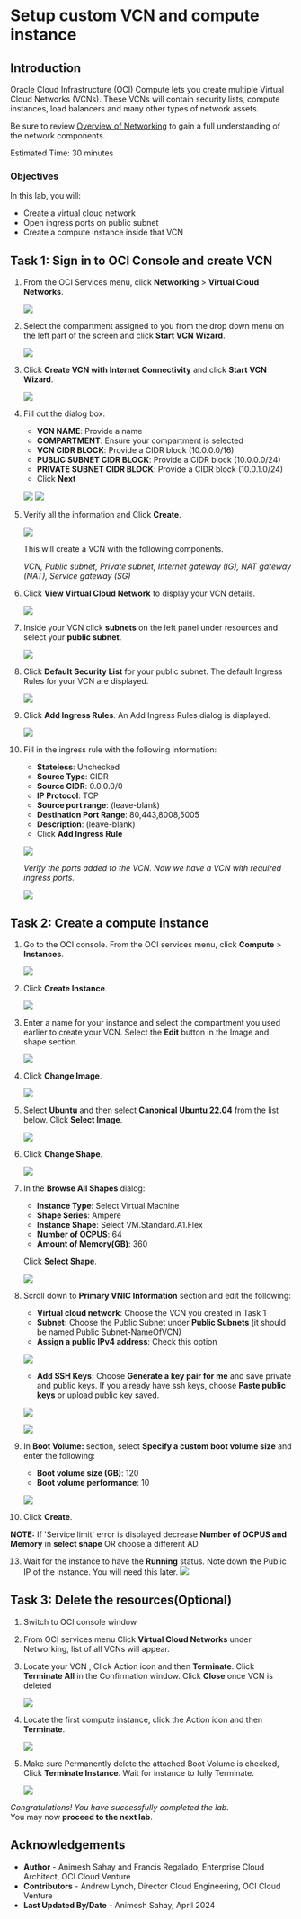# Setup custom VCN and compute instance

## Introduction

Oracle Cloud Infrastructure (OCI) Compute lets you create multiple Virtual Cloud Networks (VCNs). These VCNs will contain security lists, compute instances, load balancers and many other types of network assets.

Be sure to review [Overview of Networking](https://docs.cloud.oracle.com/iaas/Content/Network/Concepts/overview.htm) to gain a full understanding of the network components.

Estimated Time: 30 minutes

### Objectives
In this lab, you will:
- Create a virtual cloud network 
- Open ingress ports on public subnet
- Create a compute instance inside that VCN

## Task 1: Sign in to OCI Console and create VCN

1. From the OCI Services menu, click **Networking** > **Virtual Cloud Networks**. 

    ![](images/vcn.png " ")

2. Select the compartment assigned to you from the drop down menu on the left part of the screen and click **Start VCN Wizard**.

    ![](images/start_vcn_wizard.png " ")

3. Click **Create VCN with Internet Connectivity** and click **Start VCN Wizard**.

    ![](images/click_start_vcn_wizard.png " ")

4. Fill out the dialog box:

      - **VCN NAME**: Provide a name
      - **COMPARTMENT**: Ensure your compartment is selected
      - **VCN CIDR BLOCK**: Provide a CIDR block (10.0.0.0/16)
      - **PUBLIC SUBNET CIDR BLOCK**: Provide a CIDR block (10.0.0.0/24)
      - **PRIVATE SUBNET CIDR BLOCK**: Provide a CIDR block (10.0.1.0/24)
      - Click **Next**

    ![](images/custom_image_006.PNG " ")
    ![](images/custom_image_016.PNG " ")

5. Verify all the information and  Click **Create**.

    ![](images/create_vcn.png " ")

    This will create a VCN with the following components.

    *VCN, Public subnet, Private subnet, Internet gateway (IG), NAT gateway (NAT), Service gateway (SG)*

6. Click **View Virtual Cloud Network** to display your VCN details.

    ![](images/view_vcn.png " ")

7. Inside your VCN click **subnets** on the left panel under resources and select your **public subnet**.

    ![](images/custom_image_017.png " ")

8. Click **Default Security List** for your public subnet. The default Ingress Rules for your VCN are displayed.

    ![](images/custom_image_018.png " ")

9. Click **Add Ingress Rules**. An Add Ingress Rules dialog is displayed.

    ![](images/custom_image_019.png " ")

10. Fill in the ingress rule with the following information:
        
    - **Stateless**: Unchecked
    - **Source Type**: CIDR
    - **Source CIDR**: 0.0.0.0/0
    - **IP Protocol**: TCP
    - **Source port range**: (leave-blank)
    - **Destination Port Range**: 80,443,8008,5005
    - **Description**: (leave-blank)
    - Click **Add Ingress Rule**

    ![](images/custom_image_020.png " ")

    *Verify the ports added to the VCN. Now we have a VCN with required ingress ports.*  

    ![](images/ingress_ports.png " ")

## Task 2: Create a compute instance

1. Go to the OCI console. From the OCI services menu, click **Compute** > **Instances**.

    ![](images/compute.png " ")

2. Click **Create Instance**. 

    ![](images/create_instance.png " ")

3. Enter a name for your instance and select the compartment you used earlier to create your VCN. Select the **Edit** button in the Image and shape section.

    ![](images/create_instance1.png " ")  

4. Click **Change Image**.

    ![](images/create_instance2.png " ")

5. Select **Ubuntu** and then select **Canonical Ubuntu 22.04** from the list below. Click **Select Image**.

    ![](images/create_instance2_1.png " ")       

6. Click **Change Shape**.

    ![](images/create_instance2_2.png " ")

7. In the **Browse All Shapes** dialog:

      - **Instance Type**: Select Virtual Machine
      - **Shape Series**: Ampere
      - **Instance Shape**: Select VM.Standard.A1.Flex
      - **Number of OCPUS**: 64
      - **Amount of Memory(GB)**: 360

      Click **Select Shape**.

      ![](images/create-compute-2.png)

10. Scroll down to **Primary VNIC Information** section and edit the following:

      - **Virtual cloud network**: Choose the VCN you created in Task 1
      - **Subnet:** Choose the Public Subnet under **Public Subnets** (it should be named Public Subnet-NameOfVCN)
      - **Assign a public IPv4 address**: Check this option

      ![](images/create-compute-3.png) 

      - **Add SSH Keys:** Choose **Generate a key pair for me** and save private and public keys. If you already have ssh keys, choose **Paste public keys** or upload public key saved.
      
      ![](images/ssh_key_1.png)
      
      ![](images/ssh_key_2.png)   

11. In **Boot Volume:** section, select **Specify a custom boot volume size** and enter the following:
    - **Boot volume size (GB)**: 120
    - **Boot volume performance**: 10

    ![](images/boot_volume_custom.png)
        
12. Click **Create**.

   **NOTE:** If 'Service limit' error is displayed decrease **Number of OCPUS and Memory** in **select shape** OR choose a different AD

13.  Wait for the instance to have the **Running** status. Note down the Public IP of the instance. You will need this later.
    ![](images/public_ip.png)

## Task 3: Delete the resources(Optional)

1. Switch to  OCI console window

2. From OCI services menu Click **Virtual Cloud Networks** under Networking, list of all VCNs will
appear.

3. Locate your VCN , Click Action icon and then **Terminate**. Click **Terminate All** in the Confirmation window. Click **Close** once VCN is deleted

    ![](images/delete_vcn.png " ")

4. Locate the first compute instance, click the Action icon and then **Terminate**.

     ![](images/custom_image_0013.png " ")

5. Make sure Permanently delete the attached Boot Volume is checked, Click **Terminate Instance**. Wait for instance to fully Terminate.

     ![](images/custom_image_0014.png " ")

*Congratulations! You have successfully completed the lab.*<br/>
You may now **proceed to the next lab**.

## Acknowledgements
* **Author** - Animesh Sahay and Francis Regalado, Enterprise Cloud Architect, OCI Cloud Venture
* **Contributors** -  Andrew Lynch, Director Cloud Engineering, OCI Cloud Venture
* **Last Updated By/Date** - Animesh Sahay, April 2024
